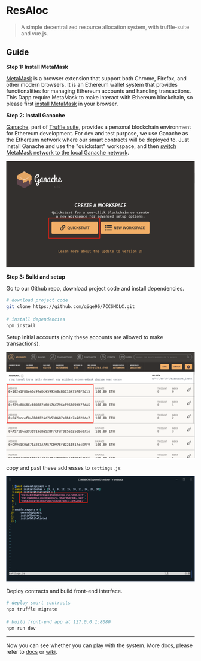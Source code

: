 # ResAloc

> A simple decentralized resource allocation system, with truffle-suite and vue.js.

## Guide

**Step 1: Install MetaMask**

[MetaMask](https://metamask.io/) is a browser extension that support both Chrome, Firefox, and other modern browsers. It is an Ethereum wallet system that provides functionalities for managing Ethereum accounts and  handling transactions. This Dapp require MetaMask to make interact with Ethereum blockchain, so please first [install MetaMask](https://chrome.google.com/webstore/detail/metamask/nkbihfbeogaeaoehlefnkodbefgpgknn) in your browser. 

**Step 2: Install Ganache**

[Ganache](https://www.trufflesuite.com/ganache), part of [Truffle suite](https://www.trufflesuite.com/), provides a personal blockchain environment for Ethereum development. For dev and test purpose, we use Ganache as the Ethereum network where our smart contracts will be deployed to. Just install Ganache and use the "quickstart" workspace, and then [switch MetaMask network to the local Ganache network](https://www.trufflesuite.com/docs/truffle/getting-started/truffle-with-metamask#setting-up-metamask).

![quickstart](./docs/ganache-quickstart.png)

**Step 3: Build and setup**

Go to our Github repo, download project code and install dependencies.

```bash
# download project code
git clone https://github.com/qige96/7CCSMDLC.git

# install dependencies
npm install
```

Setup initial accounts (only these accounts are allowed to make transactions).

![setup-account](./docs/setup-accounts.png)

copy and past these addresses to  `settings.js`

![setup-account2](./docs/setup-accounts2.png)

Deploy contracts and build front-end interface.

```bash
# deploy smart contracts
npx truffle migrate

# build front-end app at 127.0.0.1:8080
npm run dev
```

---

 Now you can see whether you can play with the system. More docs, please refer to [docs](./docs) or [wiki](https://github.com/qige96/7CCSMDLC/wiki).